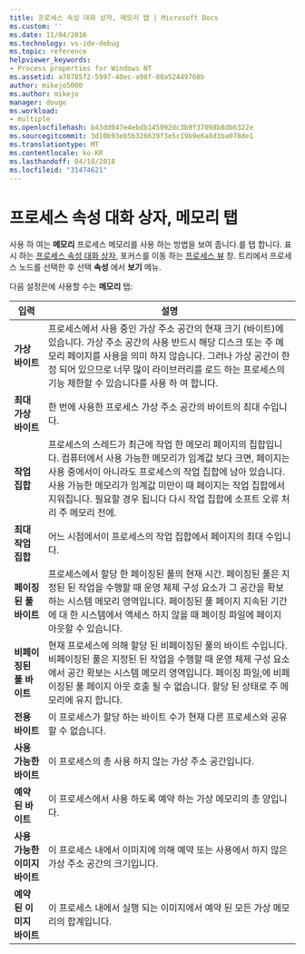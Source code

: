 ```yaml
---
title: 프로세스 속성 대화 상자, 메모리 탭 | Microsoft Docs
ms.custom: ''
ms.date: 11/04/2016
ms.technology: vs-ide-debug
ms.topic: reference
helpviewer_keywords:
- Process properties for Windows NT
ms.assetid: a70785f2-5997-40ec-a90f-80a52449768b
author: mikejo5000
ms.author: mikejo
manager: douge
ms.workload:
- multiple
ms.openlocfilehash: b43dd047e4ebdb145092dc3b9f37098b8db6322e
ms.sourcegitcommit: 3d10b93eb5b326639f3e5c19b9e6a8d1ba078de1
ms.translationtype: MT
ms.contentlocale: ko-KR
ms.lasthandoff: 04/18/2018
ms.locfileid: "31474621"
---
```

# <a name="memory-tab-process-properties-dialog-box"></a>프로세스 속성 대화 상자, 메모리 탭
사용 하 여는 **메모리** 프로세스 메모리를 사용 하는 방법을 보여 줍니다.를 탭 합니다. 표시 하는 [프로세스 속성 대화 상자](../debugger/process-properties-dialog-box.md), 포커스를 이동 하는 [프로세스 뷰](../debugger/processes-view.md) 창. 트리에서 프로세스 노드를 선택한 후 선택 **속성** 에서 **보기** 메뉴.  
  
 다음 설정은에 사용할 수는 **메모리** 탭:  
  
|입력|설명|  
|-----------|-----------------|  
|**가상 바이트**|프로세스에서 사용 중인 가상 주소 공간의 현재 크기 (바이트)에 있습니다. 가상 주소 공간의 사용 반드시 해당 디스크 또는 주 메모리 페이지를 사용을 의미 하지 않습니다. 그러나 가상 공간이 한정 되어 있으므로 너무 많이 라이브러리를 로드 하는 프로세스의 기능 제한할 수 있습니다를 사용 하 여 합니다.|  
|**최대 가상 바이트**|한 번에 사용한 프로세스 가상 주소 공간의 바이트의 최대 수입니다.|  
|**작업 집합**|프로세스의 스레드가 최근에 작업 한 메모리 페이지의 집합입니다. 컴퓨터에서 사용 가능한 메모리가 임계값 보다 크면, 페이지는 사용 중에서이 아니라도 프로세스의 작업 집합에 남아 있습니다. 사용 가능한 메모리가 임계값 미만이 때 페이지는 작업 집합에서 지워집니다. 필요할 경우 됩니다 다시 작업 집합에 소프트 오류 처리 주 메모리 전에.|  
|**최대 작업 집합**|어느 시점에서이 프로세스의 작업 집합에서 페이지의 최대 수입니다.|  
|**페이징된 풀 바이트**|프로세스에서 할당 한 페이징된 풀의 현재 시간. 페이징된 풀은 지정된 된 작업을 수행할 때 운영 체제 구성 요소가 그 공간을 확보 하는 시스템 메모리 영역입니다. 페이징된 풀 페이지 지속된 기간에 대 한 시스템에서 액세스 하지 않을 때 페이징 파일에 페이지 아웃할 수 있습니다.|  
|**비페이징된 풀 바이트**|현재 프로세스에 의해 할당 된 비페이징된 풀의 바이트 수입니다. 비페이징된 풀은 지정된 된 작업을 수행할 때 운영 체제 구성 요소에서 공간 확보는 시스템 메모리 영역입니다. 페이징 파일;에 비페이징된 풀 페이지 아웃 호출 될 수 없습니다. 할당 된 상태로 주 메모리에 유지 합니다.|  
|**전용 바이트**|이 프로세스가 할당 하는 바이트 수가 현재 다른 프로세스와 공유할 수 없습니다.|  
|**사용 가능한 바이트**|이 프로세스의 총 사용 하지 않는 가상 주소 공간입니다.|  
|**예약 된 바이트**|이 프로세스에서 사용 하도록 예약 하는 가상 메모리의 총 양입니다.|  
|**사용 가능한 이미지 바이트**|이 프로세스 내에서 이미지에 의해 예약 또는 사용에서 하지 않은 가상 주소 공간의 크기입니다.|  
|**예약 된 이미지 바이트**|이 프로세스 내에서 실행 되는 이미지에서 예약 된 모든 가상 메모리의 합계입니다.|